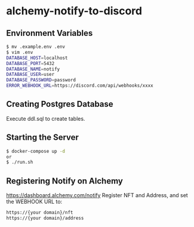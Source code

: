 # alchemy-notify-to-discord

## Environment Variables
```bash
$ mv .example.env .env
$ vim .env
DATABASE_HOST=localhost
DATABASE_PORT=5432
DATABASE_NAME=notify
DATABASE_USER=user
DATABASE_PASSWORD=password
ERROR_WEBHOOK_URL=https://discord.com/api/webhooks/xxxx
```

## Creating Postgres Database
Execute ddl.sql to create tables.

## Starting the Server
```bash
$ docker-compose up -d
or
$ ./run.sh
```

## Registering Notify on Alchemy
https://dashboard.alchemy.com/notify
Register NFT and Address, and set the WEBHOOK URL to:
```bash
https://{your domain}/nft
https://{your domain}/address
```
